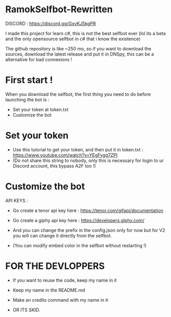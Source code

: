 # RamokSelfbot-Rewritten
DISCORD : https://discord.gg/GxvKJ5kgPR

I made this project for learn c#, this is not the best selfbot ever (lol its a beta and the only opensource selfbot in c# that i know the existence) 

The github repository is like ~250 mo, so if you want to download the sources, download the latest release and put it in DNSpy, this can be a alternative for bad connexions !

# First start !
When you download the selfbot, the first thing you need to do before launching the bot is : 

- Set your token at token.txt
- Customize the bot

 # Set your token 
   
   - Use this tutorial to get your token, and then put it in token.txt : https://www.youtube.com/watch?v=YEgFvgg7ZPI
   - (Do not share this string to nobody, only this is necessary for login to ur Discord account, this bypass A2F too !)
 # Customize the bot
   
   API KEYS : 
   - Go create a tenor api key here : https://tenor.com/gifapi/documentation
   - Go create a giphy api key here : https://developers.giphy.com/

   - And you can change the prefix in the config.json only for now but for V2 you will can change it directly from the selfbot.

   - (You can modify embed color in the selfbot without restarting !)

# FOR THE DEVLOPPERS

  - If you want to reuse the code, keep my name in it
  - Keep my name in the README.md
  - Make an credits command with my name in it 
  

  - OR ITS SKID.

